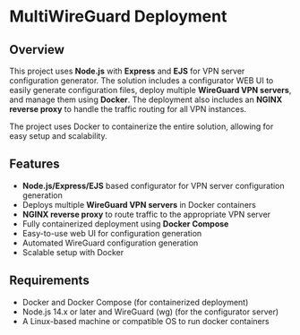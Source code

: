 # MultiWireGuard Deployment

## Overview

This project uses **Node.js** with **Express** and **EJS** for VPN server configuration generator. The solution includes a configurator WEB UI to easily generate configuration files, deploy multiple **WireGuard VPN servers**, and manage them using **Docker**. The deployment also includes an **NGINX reverse proxy** to handle the traffic routing for all VPN instances.

The project uses Docker to containerize the entire solution, allowing for easy setup and scalability.

## Features

- **Node.js/Express/EJS** based configurator for VPN server configuration generation
- Deploys multiple **WireGuard VPN servers** in Docker containers
- **NGINX reverse proxy** to route traffic to the appropriate VPN server
- Fully containerized deployment using **Docker Compose**
- Easy-to-use web UI for configuration generation
- Automated WireGuard configuration generation
- Scalable setup with Docker

## Requirements

- Docker and Docker Compose (for containerized deployment)
- Node.js 14.x or later and WireGuard (wg) (for the configurator server)
- A Linux-based machine or compatible OS to run docker containers
